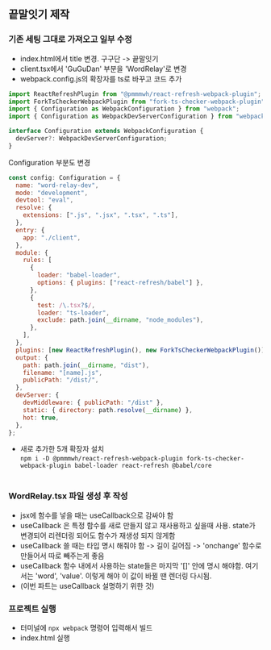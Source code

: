 ## 끝말잇기 제작

### 기존 세팅 그대로 가져오고 일부 수정

- index.html에서 title 변경. 구구단 -> 끝말잇기
- client.tsx에서 'GuGuDan' 부분을 'WordRelay'로 변경
- webpack.config.js의 확장자를 ts로 바꾸고 코드 추가

```javascript
import ReactRefreshPlugin from "@pmmmwh/react-refresh-webpack-plugin";
import ForkTsCheckerWebpackPlugin from "fork-ts-checker-webpack-plugin";
import { Configuration as WebpackConfiguration } from "webpack";
import { Configuration as WebpackDevServerConfiguration } from "webpack-dev-server";

interface Configuration extends WebpackConfiguration {
  devServer?: WebpackDevServerConfiguration;
}
```

Configuration 부분도 변경

```javascript
const config: Configuration = {
  name: "word-relay-dev",
  mode: "development",
  devtool: "eval",
  resolve: {
    extensions: [".js", ".jsx", ".tsx", ".ts"],
  },
  entry: {
    app: "./client",
  },
  module: {
    rules: [
      {
        loader: "babel-loader",
        options: { plugins: ["react-refresh/babel"] },
      },
      {
        test: /\.tsx?$/,
        loader: "ts-loader",
        exclude: path.join(__dirname, "node_modules"),
      },
    ],
  },
  plugins: [new ReactRefreshPlugin(), new ForkTsCheckerWebpackPlugin()],
  output: {
    path: path.join(__dirname, "dist"),
    filename: "[name].js",
    publicPath: "/dist/",
  },
  devServer: {
    devMiddleware: { publicPath: "/dist" },
    static: { directory: path.resolve(__dirname) },
    hot: true,
  },
};
```

- 새로 추가한 5개 확장자 설치  
   `npm i -D @pmmmwh/react-refresh-webpack-plugin fork-ts-checker-webpack-plugin babel-loader react-refresh @babel/core`  
  <br>

### WordRelay.tsx 파일 생성 후 작성

- jsx에 함수를 넣을 때는 useCallback으로 감싸야 함
- useCallback 은 특정 함수를 새로 만들지 않고 재사용하고 싶을때 사용. state가 변경되어 리렌더링 되어도 함수가 재생성 되지 않게함
- useCallback 쓸 때는 타입 명시 해줘야 함 -> 길이 길어짐 -> 'onchange' 함수로 만들어서 따로 빼주는게 좋음
- useCallback 함수 내에서 사용하는 state들은 마지막 '[]' 안에 명시 해야함. 여기서는 'word', 'value'. 이렇게 해야 이 값이 바뀔 땐 렌더링 다시됨.
- (이번 파트는 useCallback 설명하기 위한 것)
  <br>

### 프로젝트 실행

- 터미널에 `npx webpack` 명령어 입력해서 빌드
- index.html 실행
